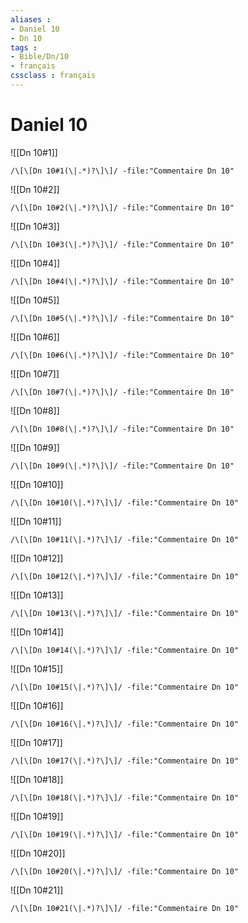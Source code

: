 ```yaml
---
aliases : 
- Daniel 10
- Dn 10
tags : 
- Bible/Dn/10
- français
cssclass : français
---
```


# Daniel 10

![[Dn 10#1]]

```query
/\[\[Dn 10#1(\|.*)?\]\]/ -file:"Commentaire Dn 10"
```

![[Dn 10#2]]

```query
/\[\[Dn 10#2(\|.*)?\]\]/ -file:"Commentaire Dn 10"
```

![[Dn 10#3]]

```query
/\[\[Dn 10#3(\|.*)?\]\]/ -file:"Commentaire Dn 10"
```

![[Dn 10#4]]

```query
/\[\[Dn 10#4(\|.*)?\]\]/ -file:"Commentaire Dn 10"
```

![[Dn 10#5]]

```query
/\[\[Dn 10#5(\|.*)?\]\]/ -file:"Commentaire Dn 10"
```

![[Dn 10#6]]

```query
/\[\[Dn 10#6(\|.*)?\]\]/ -file:"Commentaire Dn 10"
```

![[Dn 10#7]]

```query
/\[\[Dn 10#7(\|.*)?\]\]/ -file:"Commentaire Dn 10"
```

![[Dn 10#8]]

```query
/\[\[Dn 10#8(\|.*)?\]\]/ -file:"Commentaire Dn 10"
```

![[Dn 10#9]]

```query
/\[\[Dn 10#9(\|.*)?\]\]/ -file:"Commentaire Dn 10"
```

![[Dn 10#10]]

```query
/\[\[Dn 10#10(\|.*)?\]\]/ -file:"Commentaire Dn 10"
```

![[Dn 10#11]]

```query
/\[\[Dn 10#11(\|.*)?\]\]/ -file:"Commentaire Dn 10"
```

![[Dn 10#12]]

```query
/\[\[Dn 10#12(\|.*)?\]\]/ -file:"Commentaire Dn 10"
```

![[Dn 10#13]]

```query
/\[\[Dn 10#13(\|.*)?\]\]/ -file:"Commentaire Dn 10"
```

![[Dn 10#14]]

```query
/\[\[Dn 10#14(\|.*)?\]\]/ -file:"Commentaire Dn 10"
```

![[Dn 10#15]]

```query
/\[\[Dn 10#15(\|.*)?\]\]/ -file:"Commentaire Dn 10"
```

![[Dn 10#16]]

```query
/\[\[Dn 10#16(\|.*)?\]\]/ -file:"Commentaire Dn 10"
```

![[Dn 10#17]]

```query
/\[\[Dn 10#17(\|.*)?\]\]/ -file:"Commentaire Dn 10"
```

![[Dn 10#18]]

```query
/\[\[Dn 10#18(\|.*)?\]\]/ -file:"Commentaire Dn 10"
```

![[Dn 10#19]]

```query
/\[\[Dn 10#19(\|.*)?\]\]/ -file:"Commentaire Dn 10"
```

![[Dn 10#20]]

```query
/\[\[Dn 10#20(\|.*)?\]\]/ -file:"Commentaire Dn 10"
```

![[Dn 10#21]]

```query
/\[\[Dn 10#21(\|.*)?\]\]/ -file:"Commentaire Dn 10"
```

